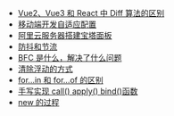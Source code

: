 -   <a href="template/No1">Vue2、Vue3 和 React 中 Diff 算法的区别</a>
-   <a href="template/No2">移动端开发自适应配置</a>
-   <a href="template/No3">阿里云服务器搭建宝塔面板</a>
-   <a href="template/No5">防抖和节流</a>
-   <a href="template/No6">BFC 是什么，解决了什么问题</a>
-   <a href="template/No7">清除浮动的方式</a>
-   <a href="template/No8">for...in 和 for...of 的区别</a>
-   <a href="template/No9">手写实现 call() apply() bind()函数</a>
-   <a href="template/No10">new 的过程</a>
